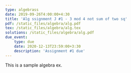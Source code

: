 ```yaml
---
type: algebrass
date: 2019-09-26T4:00:00+4:30
title: 'Alg ssignment J #1 - 3 mod 4 not sum of two sq'
pdf: /static_files/algebra/alg.pdf
tex: /static_files/algebra/alg.tex
solutions: /static_files/algebra/alg.pdf
due_event: 
    type: due
    date: 2020-12-13T23:59:00+3:30
    description: 'Assignment #1 due'
---
```

This is a sample algebra ex.
